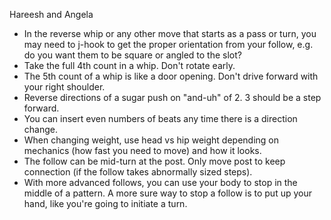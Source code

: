 Hareesh and Angela

* In the reverse whip or any other move that starts as a pass or turn,
  you may need to j-hook to get the proper orientation from your follow,
  e.g. do you want them to be square or angled to the slot?
* Take the full 4th count in a whip.  Don't rotate early.
* The 5th count of a whip is like a door opening.  Don't drive forward
  with your right shoulder.
* Reverse directions of a sugar push on "and-uh" of 2.  3 should be a
  step forward.
* You can insert even numbers of beats any time there is a direction
  change.
* When changing weight, use head vs hip weight depending on mechanics
  (how fast you need to move) and how it looks.
* The follow can be mid-turn at the post.  Only move post to keep
  connection (if the follow takes abnormally sized steps).
* With more advanced follows, you can use your body to stop in the middle
  of a pattern.  A more sure way to stop a follow is to put up your hand,
  like you're going to initiate a turn.
